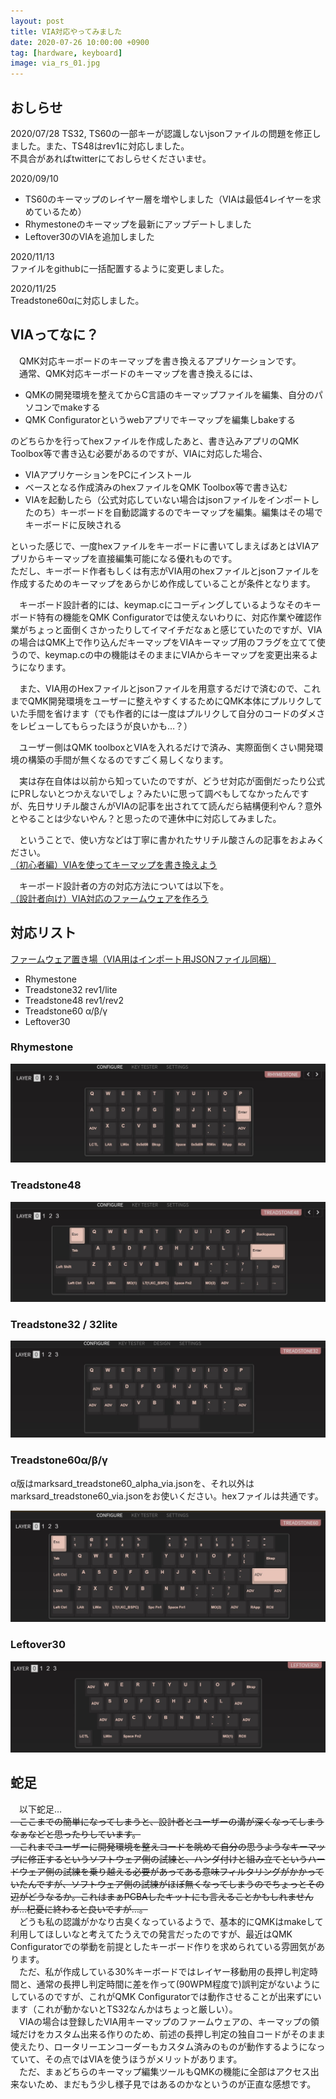 ```yaml
---
layout: post
title: VIA対応やってみました
date: 2020-07-26 10:00:00 +0900
tag: [hardware, keyboard]
image: via_rs_01.jpg
---
```


## おしらせ

2020/07/28 TS32, TS60の一部キーが認識しないjsonファイルの問題を修正しました。また、TS48はrev1に対応しました。  
不具合があればtwitterにておしらせくださいませ。  

2020/09/10  

- TS60のキーマップのレイヤー層を増やしました（VIAは最低4レイヤーを求めているため）
- Rhymestoneのキーマップを最新にアップデートしました
- Leftover30のVIAを追加しました

2020/11/13  
ファイルをgithubに一括配置するように変更しました。  

2020/11/25  
Treadstone60αに対応しました。  

## VIAってなに？

　QMK対応キーボードのキーマップを書き換えるアプリケーションです。  
　通常、QMK対応キーボードのキーマップを書き換えるには、  

- QMKの開発環境を整えてからC言語のキーマップファイルを編集、自分のパソコンでmakeする
- QMK Configuratorというwebアプリでキーマップを編集しbakeする

のどちらかを行ってhexファイルを作成したあと、書き込みアプリのQMK Toolbox等で書き込む必要があるのですが、VIAに対応した場合、  

- VIAアプリケーションをPCにインストール
- ベースとなる作成済みのhexファイルをQMK Toolbox等で書き込む
- VIAを起動したら（公式対応していない場合はjsonファイルをインポートしたのち）キーボードを自動認識するのでキーマップを編集。編集はその場でキーボードに反映される

といった感じで、一度hexファイルをキーボードに書いてしまえばあとはVIAアプリからキーマップを直接編集可能になる優れものです。  
ただし、キーボード作者もしくは有志がVIA用のhexファイルとjsonファイルを作成するためのキーマップをあらかじめ作成していることが条件となります。  

　キーボード設計者的には、keymap.cにコーディングしているようなそのキーボード特有の機能をQMK Configuratorでは使えないわりに、対応作業や確認作業がちょっと面倒くさかったりしてイマイチだなぁと感じていたのですが、VIAの場合はQMK上で作り込んだキーマップをVIAキーマップ用のフラグを立てて使うので、keymap.cの中の機能はそのままにVIAからキーマップを変更出来るようになります。

　また、VIA用のHexファイルとjsonファイルを用意するだけで済むので、これまでQMK開発環境をユーザーに整えやすくするためにQMK本体にプルリクしていた手間を省けます（でも作者的には一度はプルリクして自分のコードのダメさをレビューしてもらったほうが良いかも…？）

　ユーザー側はQMK toolboxとVIAを入れるだけで済み、実際面倒くさい開発環境の構築の手間が無くなるのですごく易しくなります。  

　実は存在自体は以前から知っていたのですが、どうせ対応が面倒だったり公式にPRしないとつかえないでしょ？みたいに思って調べもしてなかったんですが、先日サリチル酸さんがVIAの記事を出されてて読んだら結構便利やん？意外とやることは少ないやん？と思ったので連休中に対応してみました。  

　ということで、使い方などは丁寧に書かれたサリチル酸さんの記事をおよみください。  
[（初心者編）VIAを使ってキーマップを書き換えよう](https://salicylic-acid3.hatenablog.com/entry/via-manual)

　キーボード設計者の方の対応方法については以下を。  
[（設計者向け）VIA対応のファームウェアを作ろう](https://salicylic-acid3.hatenablog.com/entry/via-support)

## 対応リスト

[ファームウェア置き場（VIA用はインポート用JSONファイル同梱）](https://github.com/marksard/qmk_firmware_hex/releases)

- Rhymestone
- Treadstone32 rev1/lite
- Treadstone48 rev1/rev2
- Treadstone60 α/β/γ
- Leftover30

### Rhymestone

![img](/assets/photos/via_rs_01.jpg)  

### Treadstone48

![img](/assets/photos/via_ts48r2_01.jpg)  

### Treadstone32 / 32lite

![img](/assets/photos/via_ts32_01.jpg)  

### Treadstone60α/β/γ

α版はmarksard_treadstone60_alpha_via.jsonを、それ以外はmarksard_treadstone60_via.jsonをお使いください。hexファイルは共通です。  

![img](/assets/photos/via_ts60_01.jpg)  

### Leftover30

![img](/assets/photos/via_leftover30_01.jpg)  

## 蛇足

　以下蛇足…  
<strike>
　ここまでの簡単になってしまうと、設計者とユーザーの溝が深くなってしまうなぁなどと思ったりしています。  
　これまでユーザーに開発環境を整えコードを眺めて自分の思うようなキーマップに修正するというソフトウェア側の試練と、ハンダ付けと組み立てというハードウェア側の試練を乗り越える必要があってある意味フィルタリングがかかっていたんですが、ソフトウェア側の試練がほぼ無くなってしまうのでちょっとその辺がどうなるか。これはまぁPCBAしたキットにも言えることかもしれませんが…杞憂に終わると良いですが…。  
</strike>
　どうも私の認識がかなり古臭くなっているようで、基本的にQMKはmakeして利用してほしいなと考えてたうえでの発言だったのですが、最近はQMK Configuratorでの挙動を前提としたキーボード作りを求められている雰囲気があります。  
　ただ、私が作成している30%キーボードではレイヤー移動用の長押し判定時間と、通常の長押し判定時間に差を作って(90WPM程度で)誤判定がないようにしているのですが、これがQMK Configuratorでは動作させることが出来ずにいます（これが動かないとTS32なんかはちょっと厳しい）。  
　VIAの場合は登録したVIA用キーマップのファームウェアの、キーマップの領域だけをカスタム出来る作りのため、前述の長押し判定の独自コードがそのまま使えたり、ロータリーエンコーダーもカスタム済みのものが動作するようになっていて、その点ではVIAを使うほうがメリットがあります。  
　ただ、まぁどちらのキーマップ編集ツールもQMKの機能に全部はアクセス出来ないため、まだもう少し様子見ではあるのかなというのが正直な感想です。  
